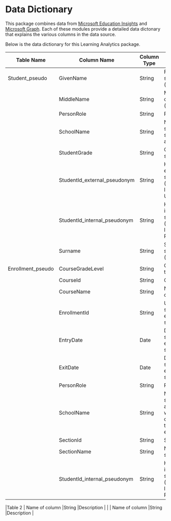 # Data Dictionary
This package combines data from [Microsoft Education Insights](https://github.com/microsoft/OpenEduAnalytics/tree/main/modules/module_catalog/Microsoft_Education_Insights/test_data) and [Microsoft Graph](https://github.com/microsoft/OpenEduAnalytics/tree/main/modules/module_catalog/Microsoft_Graph). Each of these modules provide a detailed data dictonary that explains the various columns in the data source. 

Below is the data dictionary for this Learning Analytics package.

|Table Name   |Column Name        |Column Type  |Column Description  |
|-----------|-------------------|-------------------|-------------|
|Student_pseudo | GivenName     |String |First name of student (masked) |
|            | MiddleName   |String    |Middle name of student (masked) |                                                                 
|            | PersonRole   |String    |Role of person |    
|  | SchoolName    |String |Name of the school the student attends  |
|  | StudentGrade     |String |Grade level of student |
|  | StudentId_external_pseudonym    |String |Hashed external student ID (from the Insights AAD User table)  |
|  | StudentId_internal_pseudonym     |String |Hashed internal student ID (from the Insights Person table)  |
|  | Surname     |String |Surname of student (masked) |
|Enrollment_pseudo  | CourseGradeLevel  |String  |Grade level of the course |
|  | CourseId     |String |Course ID |
|  | CourseName |String |Name of course |
|  | EnrollmentId    |String |Unique ID for student enrollment in a section |
|  | EntryDate     |Date |Date the student is entering the section |
|  | ExitDate     |Date |Date the student is exiting the section |
|  | PersonRole   |String    |Role of person |   
|  | SchoolName     |String |Name of the school associated with the course/section the student is enrolled in |
|  | SectionId     |String |Section ID|
|  | SectionName    |String |Name of the section |
|  | StudentId_internal_pseudonym     |String |Hashed internal student ID (from the Insights Person table)  |





|Table 2  | Name of column   |String  |Description |
|  | Name of column     |String |Description |
